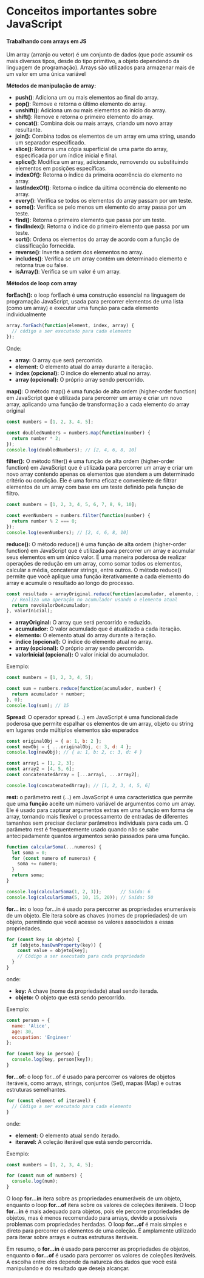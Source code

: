 # Conceitos importantes sobre JavaScript

#### Trabalhando com arrays em JS
Um array (arranjo ou vetor) é um conjunto de dados (que pode assumir os mais diversos tipos, desde do tipo primitivo, a objeto dependendo da linguagem de programação). Arrays são utilizados para armazenar mais de um valor em uma única variável

**Métodos de manipulação de array:**
- **push()**: Adiciona um ou mais elementos ao final do array.
- **pop()**: Remove e retorna o último elemento do array.
- **unshift()**: Adiciona um ou mais elementos ao início do array.
- **shift()**: Remove e retorna o primeiro elemento do array.
- **concat()**: Combina dois ou mais arrays, criando um novo array resultante.
- **join()**: Combina todos os elementos de um array em uma string, usando um separador especificado.
- **slice()**: Retorna uma cópia superficial de uma parte do array, especificada por um índice inicial e final.
- **splice()**: Modifica um array, adicionando, removendo ou substituindo elementos em posições específicas.
- **indexOf()**: Retorna o índice da primeira ocorrência do elemento no array.
- **lastIndexOf()**: Retorna o índice da última ocorrência do elemento no array.
- **every()**: Verifica se todos os elementos do array passam por um teste.
- **some()**: Verifica se pelo menos um elemento do array passa por um teste.
- **find()**: Retorna o primeiro elemento que passa por um teste.
- **findIndex()**: Retorna o índice do primeiro elemento que passa por um teste.
- **sort()**: Ordena os elementos do array de acordo com a função de classificação fornecida.
- **reverse()**: Inverte a ordem dos elementos no array.
- **includes()**: Verifica se um array contém um determinado elemento e retorna true ou false.
- **isArray()**: Verifica se um valor é um array.

**Métodos de loop com array**

**forEach():** o loop forEach é uma construção essencial na linguagem de programação JavaScript, usada para percorrer elementos de uma lista (como um array) e executar uma função para cada elemento individualmente
```js
array.forEach(function(element, index, array) {
  // código a ser executado para cada elemento
});
```
Onde: 
- **array:** O array que será percorrido.
- **element:** O elemento atual do array durante a iteração.
- **index (opcional):** O índice do elemento atual no array.
- **array (opcional):** O próprio array sendo percorrido.

**map()**: O método map() é uma função de alta ordem (higher-order function) em JavaScript que é utilizada para percorrer um array e criar um novo array, aplicando uma função de transformação a cada elemento do array original
```js
const numbers = [1, 2, 3, 4, 5];

const doubledNumbers = numbers.map(function(number) {
  return number * 2;
});
console.log(doubledNumbers); // [2, 4, 6, 8, 10]

```

**filter():** O método filter() é uma função de alta ordem (higher-order function) em JavaScript que é utilizada para percorrer um array e criar um novo array contendo apenas os elementos que atendem a um determinado critério ou condição. Ele é uma forma eficaz e conveniente de filtrar elementos de um array com base em um teste definido pela função de filtro.

```js
const numbers = [1, 2, 3, 4, 5, 6, 7, 8, 9, 10];

const evenNumbers = numbers.filter(function(number) {
  return number % 2 === 0;
});
console.log(evenNumbers); // [2, 4, 6, 8, 10]
```
**reduce():** O método reduce() é uma função de alta ordem (higher-order function) em JavaScript que é utilizada para percorrer um array e acumular seus elementos em um único valor. É uma maneira poderosa de realizar operações de redução em um array, como somar todos os elementos, calcular a média, concatenar strings, entre outros. O método reduce() permite que você aplique uma função iterativamente a cada elemento do array e acumule o resultado ao longo do processo.

```js
const resultado = arrayOriginal.reduce(function(acumulador, elemento, índice, array) {
  // Realiza uma operação no acumulador usando o elemento atual
  return novoValorDoAcumulador;
}, valorInicial);
```

- **arrayOriginal:** O array que será percorrido e reduzido.
- **acumulador:** O valor acumulado que é atualizado a cada iteração.
- **elemento:** O elemento atual do array durante a iteração.
- **índice (opcional):** O índice do elemento atual no array.
- **array (opcional):** O próprio array sendo percorrido.
- **valorInicial (opcional):** O valor inicial do acumulador.

Exemplo:
```js
const numbers = [1, 2, 3, 4, 5];

const sum = numbers.reduce(function(acumulador, number) {
  return acumulador + number;
}, 0);
console.log(sum); // 15
```

**Spread**: O operador spread (...) em JavaScript é uma funcionalidade poderosa que permite espalhar os elementos de um array, objeto ou string em lugares onde múltiplos elementos são esperados
```js
const originalObj = { a: 1, b: 2 };
const newObj = { ...originalObj, c: 3, d: 4 };
console.log(newObj); // { a: 1, b: 2, c: 3, d: 4 }
```
```js
const array1 = [1, 2, 3];
const array2 = [4, 5, 6];
const concatenatedArray = [...array1, ...array2];

console.log(concatenatedArray); // [1, 2, 3, 4, 5, 6]
```
**rest:** o parâmetro rest (...) em JavaScript é uma característica que permite que uma **função** aceite um número variável de argumentos como um array. Ele é usado para capturar argumentos extras em uma função em forma de array, tornando mais flexível o processamento de entradas de diferentes tamanhos sem precisar declarar parâmetros individuais para cada um. O parâmetro rest é frequentemente usado quando não se sabe antecipadamente quantos argumentos serão passados para uma função.

```js
function calcularSoma(...numeros) {
  let soma = 0;
  for (const numero of numeros) {
    soma += numero;
  }
  return soma;
}

console.log(calcularSoma(1, 2, 3));       // Saída: 6
console.log(calcularSoma(5, 10, 15, 20)); // Saída: 50
```

**for... in:** o loop for...in é usado para percorrer as propriedades enumeráveis de um objeto. Ele itera sobre as chaves (nomes de propriedades) de um objeto, permitindo que você acesse os valores associados a essas propriedades.
```js
for (const key in objeto) {
  if (objeto.hasOwnProperty(key)) {
    const value = objeto[key];
    // Código a ser executado para cada propriedade
  }
}
```
onde:
- **key:** A chave (nome da propriedade) atual sendo iterada.
- **objeto:** O objeto que está sendo percorrido.

Exemplo:
```js
const person = {
  name: 'Alice',
  age: 30,
  occupation: 'Engineer'
};

for (const key in person) {
  console.log(key, person[key]);
}
```

**for...of:** o loop for...of é usado para percorrer os valores de objetos iteráveis, como arrays, strings, conjuntos (Set), mapas (Map) e outras estruturas semelhantes.

```js
for (const element of iteravel) {
  // Código a ser executado para cada elemento
}
```
onde:
- **element:** O elemento atual sendo iterado.
- **iteravel:** A coleção iterável que está sendo percorrida.

Exemplo:
```js
const numbers = [1, 2, 3, 4, 5];

for (const num of numbers) {
  console.log(num);
}
```
O loop **for...in** itera sobre as propriedades enumeráveis de um objeto, enquanto o loop **for...of** itera sobre os valores de coleções iteráveis.
O loop **for...in** é mais adequado para objetos, pois ele percorre propriedades de objetos, mas é menos recomendado para arrays, devido a possíveis problemas com propriedades herdadas.
O loop **for...of** é mais simples e direto para percorrer os elementos de uma coleção. É amplamente utilizado para iterar sobre arrays e outras estruturas iteráveis.

Em resumo, o **for...in** é usado para percorrer as propriedades de objetos, enquanto o **for...of** é usado para percorrer os valores de coleções iteráveis. A escolha entre eles depende da natureza dos dados que você está manipulando e do resultado que deseja alcançar.
